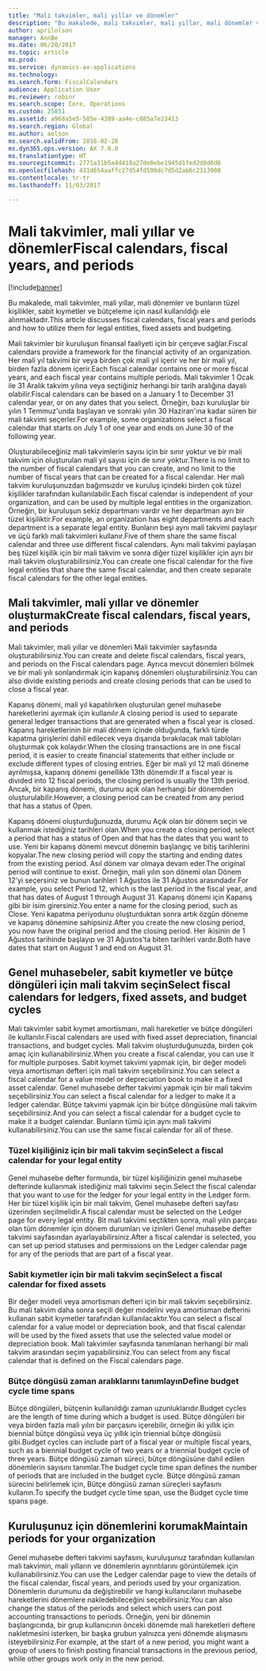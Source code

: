 ```yaml
---
title: "Mali takvimler, mali yıllar ve dönemler"
description: "Bu makalede, mali takvimler, mali yıllar, mali dönemler ve bunların tüzel kişilikler, sabit kıymetler ve bütçeleme için nasıl kullanıldığı ele alınmaktadır."
author: aprilolson
manager: AnnBe
ms.date: 06/20/2017
ms.topic: article
ms.prod: 
ms.service: dynamics-ax-applications
ms.technology: 
ms.search.form: FiscalCalendars
audience: Application User
ms.reviewer: robinr
ms.search.scope: Core, Operations
ms.custom: 25851
ms.assetid: a968a5e5-585e-4389-aa4e-c885a7e23413
ms.search.region: Global
ms.author: aolson
ms.search.validFrom: 2016-02-28
ms.dyn365.ops.version: AX 7.0.0
ms.translationtype: HT
ms.sourcegitcommit: 2771a31b5a4d418a27de0ebe1945d1fed2d8d6d6
ms.openlocfilehash: 431d654aaffc27d54fd590dc7d5d2ab6c2313908
ms.contentlocale: tr-tr
ms.lasthandoff: 11/03/2017

---
```


# <a name="fiscal-calendars-fiscal-years-and-periods"></a><span data-ttu-id="cef2d-103">Mali takvimler, mali yıllar ve dönemler</span><span class="sxs-lookup"><span data-stu-id="cef2d-103">Fiscal calendars, fiscal years, and periods</span></span>

[!include[banner](../includes/banner.md)]


<span data-ttu-id="cef2d-104">Bu makalede, mali takvimler, mali yıllar, mali dönemler ve bunların tüzel kişilikler, sabit kıymetler ve bütçeleme için nasıl kullanıldığı ele alınmaktadır.</span><span class="sxs-lookup"><span data-stu-id="cef2d-104">This article discusses fiscal calendars, fiscal years and periods and how to utilize them for legal entities, fixed assets and budgeting.</span></span>

<span data-ttu-id="cef2d-105">Mali takvimler bir kuruluşun finansal faaliyeti için bir çerçeve sağlar.</span><span class="sxs-lookup"><span data-stu-id="cef2d-105">Fiscal calendars provide a framework for the financial activity of an organization.</span></span> <span data-ttu-id="cef2d-106">Her mali yıl takvimi bir veya birden çok mali yıl içerir ve her bir mali yıl, birden fazla dönem içerir.</span><span class="sxs-lookup"><span data-stu-id="cef2d-106">Each fiscal calendar contains one or more fiscal years, and each fiscal year contains multiple periods.</span></span> <span data-ttu-id="cef2d-107">Mali takvimler 1 Ocak ile 31 Aralık takvim yılına veya seçtiğiniz herhangi bir tarih aralığına dayalı olabilir.</span><span class="sxs-lookup"><span data-stu-id="cef2d-107">Fiscal calendars can be based on a January 1 to December 31 calendar year, or on any dates that you select.</span></span> <span data-ttu-id="cef2d-108">Örneğin, bazı kuruluşlar bir yılın 1 Temmuz'unda başlayan ve sonraki yılın 30 Haziran'ına kadar süren bir mali takvimi seçerler.</span><span class="sxs-lookup"><span data-stu-id="cef2d-108">For example, some organizations select a fiscal calendar that starts on July 1 of one year and ends on June 30 of the following year.</span></span> 

<span data-ttu-id="cef2d-109">Oluşturabileceğiniz mali takvimlerin sayısı için bir sınır yoktur ve bir mali takvim için oluşturulan mali yıl sayısı için de sınır yoktur.</span><span class="sxs-lookup"><span data-stu-id="cef2d-109">There is no limit to the number of fiscal calendars that you can create, and no limit to the number of fiscal years that can be created for a fiscal calendar.</span></span> <span data-ttu-id="cef2d-110">Her mali takvim kuruluşunuzdan bağımsızdır ve kuruluş içindeki birden çok tüzel kişilikler tarafından kullanılabilir.</span><span class="sxs-lookup"><span data-stu-id="cef2d-110">Each fiscal calendar is independent of your organization, and can be used by multiple legal entities in the organization.</span></span> <span data-ttu-id="cef2d-111">Örneğin, bir kuruluşun sekiz departmanı vardır ve her departman ayrı bir tüzel kişiliktir.</span><span class="sxs-lookup"><span data-stu-id="cef2d-111">For example, an organization has eight departments and each department is a separate legal entity.</span></span> <span data-ttu-id="cef2d-112">Bunların beşi aynı mali takvimi paylaşır ve üçü farklı mali takvimleri kullanır.</span><span class="sxs-lookup"><span data-stu-id="cef2d-112">Five of them share the same fiscal calendar and three use different fiscal calendars.</span></span> <span data-ttu-id="cef2d-113">Aynı mali takvimi paylaşan beş tüzel kişilik için bir mali takvim ve sonra diğer tüzel kişilikler için ayrı bir mali takvim oluşturabilirsiniz.</span><span class="sxs-lookup"><span data-stu-id="cef2d-113">You can create one fiscal calendar for the five legal entities that share the same fiscal calendar, and then create separate fiscal calendars for the other legal entities.</span></span>

## <a name="create-fiscal-calendars-fiscal-years-and-periods"></a><span data-ttu-id="cef2d-114">Mali takvimler, mali yıllar ve dönemler oluşturmak</span><span class="sxs-lookup"><span data-stu-id="cef2d-114">Create fiscal calendars, fiscal years, and periods</span></span>
<span data-ttu-id="cef2d-115">Mali takvimler, mali yıllar ve dönemleri Mali takvimler sayfasında oluşturabilirsiniz.</span><span class="sxs-lookup"><span data-stu-id="cef2d-115">You can create and delete fiscal calendars, fiscal years, and periods on the Fiscal calendars page.</span></span> <span data-ttu-id="cef2d-116">Ayrıca mevcut dönemleri bölmek ve bir mali yılı sonlandırmak için kapanış dönemleri oluşturabilirsiniz.</span><span class="sxs-lookup"><span data-stu-id="cef2d-116">You can also divide existing periods and create closing periods that can be used to close a fiscal year.</span></span> 

<span data-ttu-id="cef2d-117">Kapanış dönemi, mali yıl kapatılırken oluşturulan genel muhasebe hareketlerini ayırmak için kullanılır.</span><span class="sxs-lookup"><span data-stu-id="cef2d-117">A closing period is used to separate general ledger transactions that are generated when a fiscal year is closed.</span></span> <span data-ttu-id="cef2d-118">Kapanış hareketlerinin bir mali dönem içinde olduğunda, farklı türde kapatma girişlerini dahil edilecek veya dışarıda bırakılacak mali tabloları oluşturmak çok kolaydır.</span><span class="sxs-lookup"><span data-stu-id="cef2d-118">When the closing transactions are in one fiscal period, it is easier to create financial statements that either include or exclude different types of closing entries.</span></span> <span data-ttu-id="cef2d-119">Eğer bir mali yıl 12 mali döneme ayrılmışsa, kapanış dönemi genellikle 13th dönemdir.</span><span class="sxs-lookup"><span data-stu-id="cef2d-119">If a fiscal year is divided into 12 fiscal periods, the closing period is usually the 13th period.</span></span> <span data-ttu-id="cef2d-120">Ancak, bir kapanış dönemi, durumu açık olan herhangi bir dönemden oluşturulabilir.</span><span class="sxs-lookup"><span data-stu-id="cef2d-120">However, a closing period can be created from any period that has a status of Open.</span></span> 

<span data-ttu-id="cef2d-121">Kapanış dönemi oluşturduğunuzda, durumu Açık olan bir dönem seçin ve kullanmak istediğiniz tarihleri olan.</span><span class="sxs-lookup"><span data-stu-id="cef2d-121">When you create a closing period, select a period that has a status of Open and that has the dates that you want to use.</span></span> <span data-ttu-id="cef2d-122">Yeni bir kapanış dönemi mevcut dönemin başlangıç ve bitiş tarihlerini kopyalar.</span><span class="sxs-lookup"><span data-stu-id="cef2d-122">The new closing period will copy the starting and ending dates from the existing period.</span></span> <span data-ttu-id="cef2d-123">Asıl dönem var olmaya devam eder.</span><span class="sxs-lookup"><span data-stu-id="cef2d-123">The original period will continue to exist.</span></span> <span data-ttu-id="cef2d-124">Örneğin, mali yılın son dönemi olan Dönem 12'yi seçersiniz ve bunun tarihleri 1 Ağustos ile 31 Ağustos arasındadır.</span><span class="sxs-lookup"><span data-stu-id="cef2d-124">For example, you select Period 12, which is the last period in the fiscal year, and that has dates of August 1 through August 31.</span></span> <span data-ttu-id="cef2d-125">Kapanış dönemi için Kapanış gibi bir isim girersiniz.</span><span class="sxs-lookup"><span data-stu-id="cef2d-125">You enter a name for the closing period, such as Close.</span></span> <span data-ttu-id="cef2d-126">Yeni kapatma periyodunu oluşturduktan sonra artık özgün döneme ve kapanış dönemine sahipsiniz.</span><span class="sxs-lookup"><span data-stu-id="cef2d-126">After you create the new closing period, you now have the original period and the closing period.</span></span> <span data-ttu-id="cef2d-127">Her ikisinin de 1 Ağustos tarihinde başlayıp ve 31 Ağustos'ta biten tarihleri vardır.</span><span class="sxs-lookup"><span data-stu-id="cef2d-127">Both have dates that start on August 1 and end on August 31.</span></span>

## <a name="select-fiscal-calendars-for-ledgers-fixed-assets-and-budget-cycles"></a><span data-ttu-id="cef2d-128">Genel muhasebeler, sabit kıymetler ve bütçe döngüleri için mali takvim seçin</span><span class="sxs-lookup"><span data-stu-id="cef2d-128">Select fiscal calendars for ledgers, fixed assets, and budget cycles</span></span>
<span data-ttu-id="cef2d-129">Mali takvimler sabit kıymet amortismanı, mali hareketler ve bütçe döngüleri ile kullanılır.</span><span class="sxs-lookup"><span data-stu-id="cef2d-129">Fiscal calendars are used with fixed asset depreciation, financial transactions, and budget cycles.</span></span> <span data-ttu-id="cef2d-130">Mali takvim oluşturduğunuzda, birden çok amaç için kullanabilirsiniz.</span><span class="sxs-lookup"><span data-stu-id="cef2d-130">When you create a fiscal calendar, you can use it for multiple purposes.</span></span> <span data-ttu-id="cef2d-131">Sabit kıymet takvimi yapmak için, bir değer modeli veya amortisman defteri için mali takvim seçebilirsiniz.</span><span class="sxs-lookup"><span data-stu-id="cef2d-131">You can select a fiscal calendar for a value model or depreciation book to make it a fixed asset calendar.</span></span> <span data-ttu-id="cef2d-132">Genel muhasebe defter takvimi yapmak için bir mali takvim seçebilirsiniz.</span><span class="sxs-lookup"><span data-stu-id="cef2d-132">You can select a fiscal calendar for a ledger to make it a ledger calendar.</span></span> <span data-ttu-id="cef2d-133">Bütçe takvimi yapmak için bir bütçe döngüsüne mali takvim seçebilirsiniz.</span><span class="sxs-lookup"><span data-stu-id="cef2d-133">And you can select a fiscal calendar for a budget cycle to make it a budget calendar.</span></span> <span data-ttu-id="cef2d-134">Bunların tümü için aynı mali takvimi kullanabilirsiniz.</span><span class="sxs-lookup"><span data-stu-id="cef2d-134">You can use the same fiscal calendar for all of these.</span></span>

### <a name="select-a-fiscal-calendar-for-your-legal-entity"></a><span data-ttu-id="cef2d-135">Tüzel kişiliğiniz için bir mali takvim seçin</span><span class="sxs-lookup"><span data-stu-id="cef2d-135">Select a fiscal calendar for your legal entity</span></span>

<span data-ttu-id="cef2d-136">Genel muhasebe defter formunda, bir tüzel kişiliğinizin genel muhasebe defterinde kullanmak istediğiniz mali takvimi seçin.</span><span class="sxs-lookup"><span data-stu-id="cef2d-136">Select the fiscal calendar that you want to use for the ledger for your legal entity in the Ledger form.</span></span> <span data-ttu-id="cef2d-137">Her bir tüzel kişilik için bir mali takvim, Genel muhasebe defteri sayfası üzerinden seçilmelidir.</span><span class="sxs-lookup"><span data-stu-id="cef2d-137">A fiscal calendar must be selected on the Ledger page for every legal entity.</span></span> <span data-ttu-id="cef2d-138">Bit mali takvimi seçtikten sonra, mali yılın parçası olan tüm dönemler için dönem durumları ve izinleri Genel muhasebe defter takvimi sayfasından ayarlayabilirsiniz.</span><span class="sxs-lookup"><span data-stu-id="cef2d-138">After a fiscal calendar is selected, you can set up period statuses and permissions on the Ledger calendar page for any of the periods that are part of a fiscal year.</span></span>

### <a name="select-a-fiscal-calendar-for-fixed-assets"></a><span data-ttu-id="cef2d-139">Sabit kıymetler için bir mali takvim seçin</span><span class="sxs-lookup"><span data-stu-id="cef2d-139">Select a fiscal calendar for fixed assets</span></span>

<span data-ttu-id="cef2d-140">Bir değer modeli veya amortisman defteri için bir mali takvim seçebilirsiniz. Bu mali takvim daha sonra seçili değer modelini veya amortisman defterini kullanan sabit kıymetler tarafından kullanılacaktır.</span><span class="sxs-lookup"><span data-stu-id="cef2d-140">You can select a fiscal calendar for a value model or depreciation book, and that fiscal calendar will be used by the fixed assets that use the selected value model or depreciation book.</span></span> <span data-ttu-id="cef2d-141">Mali takvimler sayfasında tanımlanan herhangi bir mali takvim arasından seçim yapabilirsiniz.</span><span class="sxs-lookup"><span data-stu-id="cef2d-141">You can select from any fiscal calendar that is defined on the Fiscal calendars page.</span></span>

### <a name="define-budget-cycle-time-spans"></a><span data-ttu-id="cef2d-142">Bütçe döngüsü zaman aralıklarını tanımlayın</span><span class="sxs-lookup"><span data-stu-id="cef2d-142">Define budget cycle time spans</span></span>

<span data-ttu-id="cef2d-143">Bütçe döngüleri, bütçenin kullanıldığı zaman uzunluklarıdır.</span><span class="sxs-lookup"><span data-stu-id="cef2d-143">Budget cycles are the length of time during which a budget is used.</span></span> <span data-ttu-id="cef2d-144">Bütçe döngüleri bir veya birden fazla mali yılın bir parçasını içerebilir, örneğin iki yıllık için biennial bütçe döngüsü veya üç yıllık için triennial bütçe döngüsü gibi.</span><span class="sxs-lookup"><span data-stu-id="cef2d-144">Budget cycles can include part of a fiscal year or multiple fiscal years, such as a biennial budget cycle of two years or a triennial budget cycle of three years.</span></span> <span data-ttu-id="cef2d-145">Bütçe döngüsü zaman süreci, bütçe döngüsüne dahil edilen dönemlerin sayısını tanımlar.</span><span class="sxs-lookup"><span data-stu-id="cef2d-145">The budget cycle time span defines the number of periods that are included in the budget cycle.</span></span> <span data-ttu-id="cef2d-146">Bütçe döngüsü zaman sürecini belirlemek için, Bütçe döngüsü zaman süreçleri sayfasını kullanın.</span><span class="sxs-lookup"><span data-stu-id="cef2d-146">To specify the budget cycle time span, use the Budget cycle time spans page.</span></span>

## <a name="maintain-periods-for-your-organization"></a><span data-ttu-id="cef2d-147"> Kuruluşunuz için dönemlerini korumak</span><span class="sxs-lookup"><span data-stu-id="cef2d-147">Maintain periods for your organization</span></span>
<span data-ttu-id="cef2d-148">Genel muhasebe defteri takvimi sayfasını, kuruluşunuz tarafından kullanılan mali takvimin, mali yılların ve dönemlerin ayrıntılarını görüntülemek için kullanabilirsiniz.</span><span class="sxs-lookup"><span data-stu-id="cef2d-148">You can use the Ledger calendar page to view the details of the fiscal calendar, fiscal years, and periods used by your organization.</span></span> <span data-ttu-id="cef2d-149">Dönemlerin durumunu da değiştirebilir ve hangi kullanıcıların muhasebe hareketlerini dönemlere nakledebileceğini seçebilirsiniz.</span><span class="sxs-lookup"><span data-stu-id="cef2d-149">You can also change the status of the periods and select which users can post accounting transactions to periods.</span></span> <span data-ttu-id="cef2d-150">Örneğin, yeni bir dönemin başlangıcında, bir grup kullanıcının önceki dönemde mali hareketleri deftere nakletmesini isterken, bir başka grubun yalnızca yeni dönemde alışmasını isteyebilirsiniz.</span><span class="sxs-lookup"><span data-stu-id="cef2d-150">For example, at the start of a new period, you might want a group of users to finish posting financial transactions in the previous period, while other groups work only in the new period.</span></span>






